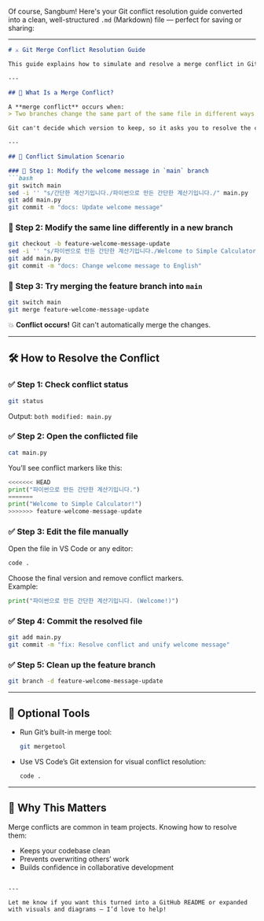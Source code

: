 Of course, Sangbum! Here's your Git conflict resolution guide converted into a clean, well-structured `.md` (Markdown) file — perfect for saving or sharing:

---

```markdown
# ⚔️ Git Merge Conflict Resolution Guide

This guide explains how to simulate and resolve a merge conflict in Git when two branches modify the same part of the same file differently.

---

## 🧠 What Is a Merge Conflict?

A **merge conflict** occurs when:
> Two branches change the same part of the same file in different ways.

Git can't decide which version to keep, so it asks you to resolve the conflict manually.

---

## 🧪 Conflict Simulation Scenario

### 🔧 Step 1: Modify the welcome message in `main` branch
```bash
git switch main
sed -i '' "s/간단한 계산기입니다./파이썬으로 만든 간단한 계산기입니다./" main.py
git add main.py
git commit -m "docs: Update welcome message"
```

### 🔧 Step 2: Modify the same line differently in a new branch
```bash
git checkout -b feature-welcome-message-update
sed -i '' "s/파이썬으로 만든 간단한 계산기입니다./Welcome to Simple Calculator!/" main.py
git add main.py
git commit -m "docs: Change welcome message to English"
```

### 🔧 Step 3: Try merging the feature branch into `main`
```bash
git switch main
git merge feature-welcome-message-update
```

💥 **Conflict occurs!** Git can't automatically merge the changes.

---

## 🛠️ How to Resolve the Conflict

### ✅ Step 1: Check conflict status
```bash
git status
```
Output: `both modified: main.py`

### ✅ Step 2: Open the conflicted file
```bash
cat main.py
```
You’ll see conflict markers like this:
```python
<<<<<<< HEAD
print("파이썬으로 만든 간단한 계산기입니다.")
=======
print("Welcome to Simple Calculator!")
>>>>>>> feature-welcome-message-update
```

### ✅ Step 3: Edit the file manually
Open the file in VS Code or any editor:
```bash
code .
```
Choose the final version and remove conflict markers.  
Example:
```python
print("파이썬으로 만든 간단한 계산기입니다. (Welcome!)")
```

### ✅ Step 4: Commit the resolved file
```bash
git add main.py
git commit -m "fix: Resolve conflict and unify welcome message"
```

### ✅ Step 5: Clean up the feature branch
```bash
git branch -d feature-welcome-message-update
```

---

## 🧰 Optional Tools

- Run Git’s built-in merge tool:
  ```bash
  git mergetool
  ```

- Use VS Code’s Git extension for visual conflict resolution:
  ```bash
  code .
  ```

---

## 🧠 Why This Matters

Merge conflicts are common in team projects. Knowing how to resolve them:
- Keeps your codebase clean
- Prevents overwriting others’ work
- Builds confidence in collaborative development

```

---

Let me know if you want this turned into a GitHub README or expanded with visuals and diagrams — I’d love to help!